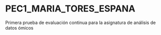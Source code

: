 # PEC1_MARIA_TORES_ESPANA
Primera prueba de evaluación continua para la asignatura de análisis de datos ómicos 
